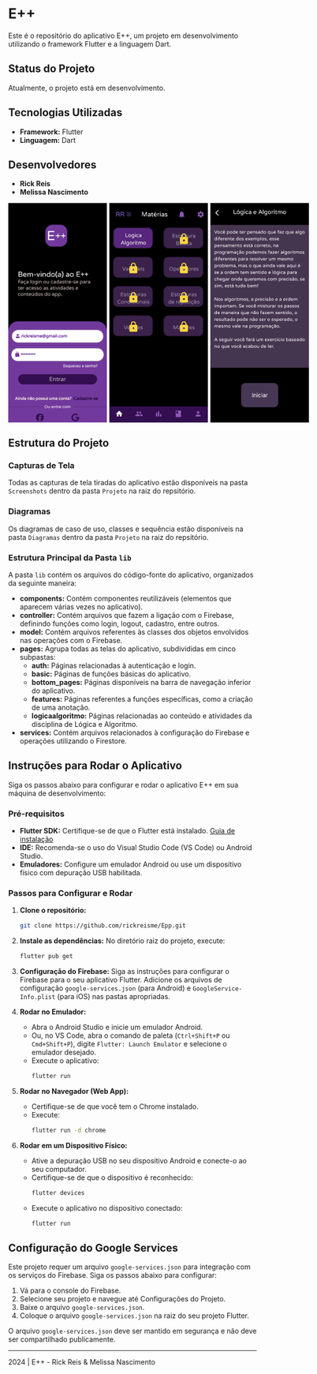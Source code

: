 # E++

Este é o repositório do aplicativo E++, um projeto em desenvolvimento utilizando o framework Flutter e a linguagem Dart.

## Status do Projeto

Atualmente, o projeto está em desenvolvimento.

## Tecnologias Utilizadas

- **Framework:** Flutter
- **Linguagem:** Dart

## Desenvolvedores

- **Rick Reis**
- **Melissa Nascimento**

<div style="display: flex; flex-direction: row; gap: 5px;">
    <img src="assets/img/login.png" alt="Tela de login do aplicativo E++" width="200"/> 
    <img src="assets/img/telaMaterias.png" alt="Tela principal do aplicativo E++" width="200"/>
    <img src="assets/img/telaLogicaEAlgoritmo.png" alt="Tela principal da disciplina de Lógica e Algoritmo do aplicativo E++" width="200"/>
</div>

## Estrutura do Projeto

### Capturas de Tela

Todas as capturas de tela tiradas do aplicativo estão disponíveis na pasta `Screenshots` dentro da pasta `Projeto` na raiz do repsitório.

### Diagramas

Os diagramas de caso de uso, classes e sequência estão disponíveis na pasta `Diagramas` dentro da pasta `Projeto` na raiz do repsitório.

### Estrutura Principal da Pasta `lib`

A pasta `lib` contém os arquivos do código-fonte do aplicativo, organizados da seguinte maneira:

- **components:** Contém componentes reutilizáveis (elementos que aparecem várias vezes no aplicativo).
- **controller:** Contém arquivos que fazem a ligação com o Firebase, definindo funções como login, logout, cadastro, entre outros.
- **model:** Contém arquivos referentes às classes dos objetos envolvidos nas operações com o Firebase.
- **pages:** Agrupa todas as telas do aplicativo, subdivididas em cinco subpastas:
  - **auth:** Páginas relacionadas à autenticação e login.
  - **basic:** Páginas de funções básicas do aplicativo.
  - **bottom_pages:** Páginas disponíveis na barra de navegação inferior do aplicativo.
  - **features:** Páginas referentes a funções específicas, como a criação de uma anotação.
  - **logicaalgoritmo:** Páginas relacionadas ao conteúdo e atividades da disciplina de Lógica e Algoritmo.
- **services:** Contém arquivos relacionados à configuração do Firebase e operações utilizando o Firestore.

## Instruções para Rodar o Aplicativo

Siga os passos abaixo para configurar e rodar o aplicativo E++ em sua máquina de desenvolvimento:

### Pré-requisitos

- **Flutter SDK:** Certifique-se de que o Flutter está instalado. [Guia de instalação](https://flutter.dev/docs/get-started/install)
- **IDE:** Recomenda-se o uso do Visual Studio Code (VS Code) ou Android Studio.
- **Emuladores:** Configure um emulador Android ou use um dispositivo físico com depuração USB habilitada.

### Passos para Configurar e Rodar

1. **Clone o repositório:**

   ```sh
   git clone https://github.com/rickreisme/Epp.git
   ```

2. **Instale as dependências:**
   No diretório raiz do projeto, execute:

   ```sh
   flutter pub get
   ```

3. **Configuração do Firebase:**
   Siga as instruções para configurar o Firebase para o seu aplicativo Flutter. Adicione os arquivos de configuração `google-services.json` (para Android) e `GoogleService-Info.plist` (para iOS) nas pastas apropriadas.

4. **Rodar no Emulador:**

   - Abra o Android Studio e inicie um emulador Android.
   - Ou, no VS Code, abra o comando de paleta (`Ctrl+Shift+P` ou `Cmd+Shift+P`), digite `Flutter: Launch Emulator` e selecione o emulador desejado.
   - Execute o aplicativo:
     ```sh
     flutter run
     ```

5. **Rodar no Navegador (Web App):**

   - Certifique-se de que você tem o Chrome instalado.
   - Execute:
     ```sh
     flutter run -d chrome
     ```

6. **Rodar em um Dispositivo Físico:**
   - Ative a depuração USB no seu dispositivo Android e conecte-o ao seu computador.
   - Certifique-se de que o dispositivo é reconhecido:
     ```sh
     flutter devices
     ```
   - Execute o aplicativo no dispositivo conectado:
     ```sh
     flutter run
     ```
## Configuração do Google Services

Este projeto requer um arquivo `google-services.json` para integração com os serviços do Firebase. Siga os passos abaixo para configurar:

1. Vá para o console do Firebase.
2. Selecione seu projeto e navegue até Configurações do Projeto.
3. Baixe o arquivo `google-services.json`.
4. Coloque o arquivo `google-services.json` na raiz do seu projeto Flutter.

O arquivo `google-services.json` deve ser mantido em segurança e não deve ser compartilhado publicamente.


---

2024 | E++ - Rick Reis & Melissa Nascimento
